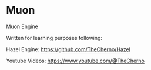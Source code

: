 # Muon
Muon Engine

Written for learning purposes following:

Hazel Engine: 	https://github.com/TheCherno/Hazel

Youtube Videos:	https://www.youtube.com/@TheCherno